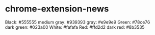 # chrome-extension-news

Black: #555555
medium gray: #939393
gray: #e9e9e9
Green: #78ce76
dark green: #023a00
White: #fafafa
Red: #ffd2d2
dark red: #8b3535
